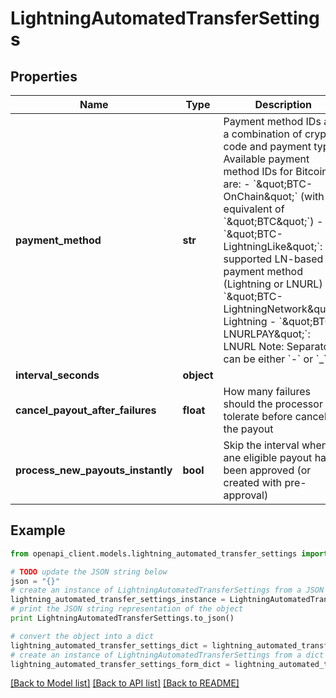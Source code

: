 # LightningAutomatedTransferSettings


## Properties
Name | Type | Description | Notes
------------ | ------------- | ------------- | -------------
**payment_method** | **str** | Payment method IDs are a combination of crypto code and payment type. Available payment method IDs for Bitcoin are:   - &#x60;\&quot;BTC-OnChain\&quot;&#x60; (with the equivalent of &#x60;\&quot;BTC\&quot;&#x60;)    -&#x60;\&quot;BTC-LightningLike\&quot;&#x60;: Any supported LN-based payment method (Lightning or LNURL)    - &#x60;\&quot;BTC-LightningNetwork\&quot;&#x60;: Lightning    - &#x60;\&quot;BTC-LNURLPAY\&quot;&#x60;: LNURL        Note: Separator can be either &#x60;-&#x60; or &#x60;_&#x60;. | [optional] 
**interval_seconds** | **object** |  | [optional] 
**cancel_payout_after_failures** | **float** | How many failures should the processor tolerate before cancelling the payout | [optional] 
**process_new_payouts_instantly** | **bool** | Skip the interval when ane eligible payout has been approved (or created with pre-approval) | [optional] [default to False]

## Example

```python
from openapi_client.models.lightning_automated_transfer_settings import LightningAutomatedTransferSettings

# TODO update the JSON string below
json = "{}"
# create an instance of LightningAutomatedTransferSettings from a JSON string
lightning_automated_transfer_settings_instance = LightningAutomatedTransferSettings.from_json(json)
# print the JSON string representation of the object
print LightningAutomatedTransferSettings.to_json()

# convert the object into a dict
lightning_automated_transfer_settings_dict = lightning_automated_transfer_settings_instance.to_dict()
# create an instance of LightningAutomatedTransferSettings from a dict
lightning_automated_transfer_settings_form_dict = lightning_automated_transfer_settings.from_dict(lightning_automated_transfer_settings_dict)
```
[[Back to Model list]](../README.md#documentation-for-models) [[Back to API list]](../README.md#documentation-for-api-endpoints) [[Back to README]](../README.md)


